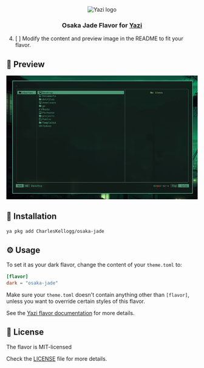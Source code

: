 <div align="center">
  <img src="https://github.com/sxyazi/yazi/blob/main/assets/logo.png?raw=true" alt="Yazi logo" width="20%">
</div>

<h3 align="center">
 Osaka Jade Flavor for <a href="https://github.com/sxyazi/yazi">Yazi</a>
</h3>

4. [ ] Modify the content and preview image in the README to fit your flavor.

## 👀 Preview

<img src="preview.png" width="866" alt="A directory open in yazi with the Osaka Jade theme" />

## 🎨 Installation

<!-- Please replace "username/example" with your repository name. -->

```sh
ya pkg add CharlesKellogg/osaka-jade
```

## ⚙️ Usage

To set it as your dark flavor, change the content of your `theme.toml` to:

```toml
[flavor]
dark = "osaka-jade"
```

Make sure your `theme.toml` doesn't contain anything other than `[flavor]`, unless you want to override certain styles of this flavor.

See the [Yazi flavor documentation](https://yazi-rs.github.io/docs/flavors/overview) for more details.

## 📜 License

The flavor is MIT-licensed<!--, and the included tmTheme is also MIT-licensed.-->

Check the [LICENSE](LICENSE)<!-- and [LICENSE-tmtheme](LICENSE-tmtheme)--> file for more details.
